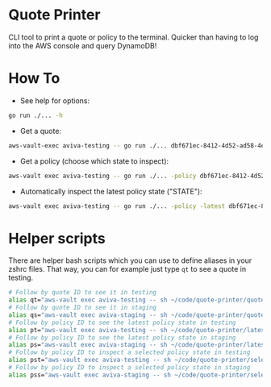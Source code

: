 # Quote Printer

CLI tool to print a quote or policy to the terminal. Quicker than having to log into the AWS console and query DynamoDB!

# How To

- See help for options:

```sh
go run ./... -h
```

- Get a quote:

```sh
aws-vault-exec aviva-testing -- go run ./... dbf671ec-8412-4d52-ad58-4e65c4700dbc
```

- Get a policy (choose which state to inspect):

```sh
aws-vault exec aviva-testing -- go run ./... -policy dbf671ec-8412-4d52-ad58-4e65c4700dbc
```

- Automatically inspect the latest policy state ("STATE"):

```sh
aws-vault exec aviva-testing -- go run ./... -policy -latest dbf671ec-8412-4d52-ad58-4e65c4700dbc
```

# Helper scripts

There are helper bash scripts which you can use to define aliases in your zshrc files. That way, you can for example just type `qt` to see a quote in testing.

```sh
# Follow by quote ID to see it in testing
alias qt="aws-vault exec aviva-testing -- sh ~/code/quote-printer/quote.sh"
# Follow by quote ID to see it in staging
alias qs="aws-vault exec aviva-staging -- sh ~/code/quote-printer/quote.sh"
# Follow by policy ID to see the latest policy state in testing
alias pt="aws-vault exec aviva-testing -- sh ~/code/quote-printer/latest_policy.sh"
# Follow by policy ID to see the latest policy state in staging
alias ps="aws-vault exec aviva-staging -- sh ~/code/quote-printer/latest_policy.sh"
# Follow by policy ID to inspect a selected policy state in testing
alias pst="aws-vault exec aviva-testing -- sh ~/code/quote-printer/select_policy.sh"
# Follow by policy ID to inspect a selected policy state in staging
alias pss="aws-vault exec aviva-staging -- sh ~/code/quote-printer/select_policy.sh"
```
